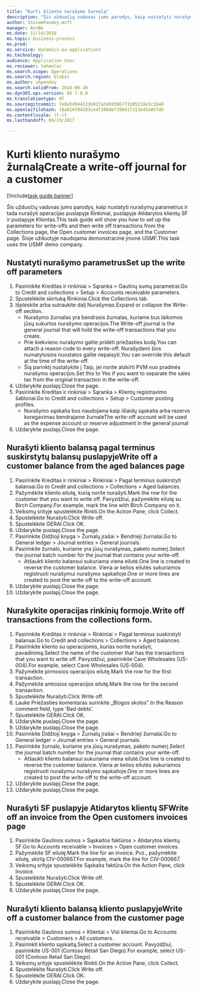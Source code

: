 ```yaml
--- 
title: "Kurti kliento nurašymo žurnalą"
description: "Šis užduočių vadovas jums parodys, kaip nustatyti nurašymų parametrus ir tada nurašyti operacijas puslapyje Rinkiniai, puslapyje Atidarytos klientų SF ir puslapyje Klientas."
author: ShivamPandey-msft
manager: AnnBe
ms.date: 11/14/2016
ms.topic: business-process
ms.prod: 
ms.service: dynamics-ax-applications
ms.technology: 
audience: Application User
ms.reviewer: twheeloc
ms.search.scope: Operations
ms.search.region: Global
ms.author: shpandey
ms.search.validFrom: 2016-06-30
ms.dyn365.ops.version: AX 7.0.0
ms.translationtype: HT
ms.sourcegitcommit: 7e0a5d044133b917a3eb9386773205218e5c1b40
ms.openlocfilehash: 19a816f04283ce4f200de7396617313e45e057db
ms.contentlocale: lt-lt
ms.lasthandoff: 09/29/2017

---
```

# <a name="create-a-write-off-journal-for-a-customer"></a><span data-ttu-id="0e95a-103">Kurti kliento nurašymo žurnalą</span><span class="sxs-lookup"><span data-stu-id="0e95a-103">Create a write-off journal for a customer</span></span>

[!include[task guide banner](../../includes/task-guide-banner.md)]

<span data-ttu-id="0e95a-104">Šis užduočių vadovas jums parodys, kaip nustatyti nurašymų parametrus ir tada nurašyti operacijas puslapyje Rinkiniai, puslapyje Atidarytos klientų SF ir puslapyje Klientas.</span><span class="sxs-lookup"><span data-stu-id="0e95a-104">This task guide will show you how to set up the parameters for write-offs and then write off transactions from the Collections page, the Open customer invoices page, and the Customer page.</span></span> <span data-ttu-id="0e95a-105">Šioje užduotyje naudojama demonstracinė įmonė USMF.</span><span class="sxs-lookup"><span data-stu-id="0e95a-105">This task uses the USMF demo company.</span></span>


## <a name="set-up-the-write-off-parameters"></a><span data-ttu-id="0e95a-106">Nustatyti nurašymo parametrus</span><span class="sxs-lookup"><span data-stu-id="0e95a-106">Set up the write off parameters</span></span>
1. <span data-ttu-id="0e95a-107">Pasirinkite Kreditas ir rinkiniai > Sąranka > Gautinų sumų parametrai.</span><span class="sxs-lookup"><span data-stu-id="0e95a-107">Go to Credit and collections > Setup > Accounts receivable parameters.</span></span>
2. <span data-ttu-id="0e95a-108">Spustelėkite skirtuką Rinkiniai.</span><span class="sxs-lookup"><span data-stu-id="0e95a-108">Click the Collections tab.</span></span>
3. <span data-ttu-id="0e95a-109">Išplėskite arba sutraukite dalį Nurašymas.</span><span class="sxs-lookup"><span data-stu-id="0e95a-109">Expand or collapse the Write-off section.</span></span>
    * <span data-ttu-id="0e95a-110">Nurašymo žurnalas yra bendrasis žurnalas, kuriame bus laikomos jūsų sukurtos nurašymo operacijos.</span><span class="sxs-lookup"><span data-stu-id="0e95a-110">The Write-off journal is the general journal that will hold the write-off transactions that you create.</span></span>  
    * <span data-ttu-id="0e95a-111">Prie kiekvieno nurašymo galite pridėti priežasties kodą.</span><span class="sxs-lookup"><span data-stu-id="0e95a-111">You can attach a reason code to every write-off.</span></span> <span data-ttu-id="0e95a-112">Nurašydami šios numatytosios nuostatos galite nepaisyti.</span><span class="sxs-lookup"><span data-stu-id="0e95a-112">You can override this default at the time of the write-off.</span></span>  
    * <span data-ttu-id="0e95a-113">Šią parinktį nustatykite į Taip, jei norite atskirti PVM nuo pradinės nurašymo operacijos.</span><span class="sxs-lookup"><span data-stu-id="0e95a-113">Set this to Yes if you want to separate the sales tax from the original transaction in the write-off.</span></span>  
4. <span data-ttu-id="0e95a-114">Uždarykite puslapį.</span><span class="sxs-lookup"><span data-stu-id="0e95a-114">Close the page.</span></span>
5. <span data-ttu-id="0e95a-115">Pasirinkite Kreditas ir rinkiniai > Sąranka > Klientų registravimo šablonai.</span><span class="sxs-lookup"><span data-stu-id="0e95a-115">Go to Credit and collections > Setup > Customer posting profiles.</span></span>
    * <span data-ttu-id="0e95a-116">Nurašymo sąskaita bus naudojama kaip išlaidų sąskaita arba rezervo koregavimas bendrajame žurnale</span><span class="sxs-lookup"><span data-stu-id="0e95a-116">The write-off account will be used as the expense account or reserve adjustment in the general journal</span></span>   
6. <span data-ttu-id="0e95a-117">Uždarykite puslapį.</span><span class="sxs-lookup"><span data-stu-id="0e95a-117">Close the page.</span></span>

## <a name="write-off-a-customer-balance-from-the-aged-balances-page"></a><span data-ttu-id="0e95a-118">Nurašyti kliento balansą pagal terminus suskirstytų balansų puslapyje</span><span class="sxs-lookup"><span data-stu-id="0e95a-118">Write off a customer balance from the aged balances page</span></span>
1. <span data-ttu-id="0e95a-119">Pasirinkite Kreditas ir rinkiniai > Rinkiniai > Pagal terminus suskirstyti balansai.</span><span class="sxs-lookup"><span data-stu-id="0e95a-119">Go to Credit and collections > Collections > Aged balances.</span></span>
2. <span data-ttu-id="0e95a-120">Pažymėkite kliento eilutę, kurią norite nurašyti.</span><span class="sxs-lookup"><span data-stu-id="0e95a-120">Mark the row for the customer that you want to write off.</span></span> <span data-ttu-id="0e95a-121">Pavyzdžiui, pažymėkite eilutę su Birch Company.</span><span class="sxs-lookup"><span data-stu-id="0e95a-121">For example, mark the line with Birch Company on it.</span></span>
3. <span data-ttu-id="0e95a-122">Veiksmų srityje spustelėkite Rinkti.</span><span class="sxs-lookup"><span data-stu-id="0e95a-122">On the Action Pane, click Collect.</span></span>
4. <span data-ttu-id="0e95a-123">Spustelėkite Nurašyti.</span><span class="sxs-lookup"><span data-stu-id="0e95a-123">Click Write off.</span></span>
5. <span data-ttu-id="0e95a-124">Spustelėkite GERAI.</span><span class="sxs-lookup"><span data-stu-id="0e95a-124">Click OK.</span></span>
6. <span data-ttu-id="0e95a-125">Uždarykite puslapį.</span><span class="sxs-lookup"><span data-stu-id="0e95a-125">Close the page.</span></span>
7. <span data-ttu-id="0e95a-126">Pasirinkite Didžioji knyga > Žurnalų įrašai > Bendrieji žurnalai.</span><span class="sxs-lookup"><span data-stu-id="0e95a-126">Go to General ledger > Journal entries > General journals.</span></span>
8. <span data-ttu-id="0e95a-127">Pasirinkite žurnalo, kuriame yra jūsų nurašymas, paketo numerį.</span><span class="sxs-lookup"><span data-stu-id="0e95a-127">Select the journal batch number for the journal that contains your write-off.</span></span>
    * <span data-ttu-id="0e95a-128">Atšaukti kliento balansui sukuriama viena eilutė.</span><span class="sxs-lookup"><span data-stu-id="0e95a-128">One line is created to reverse the customer balance.</span></span> <span data-ttu-id="0e95a-129">Viena ar kelios eilutės sukuriamos registruoti nurašymui nurašymo sąskaitoje.</span><span class="sxs-lookup"><span data-stu-id="0e95a-129">One or more lines are created to post the write-off to the write-off account.</span></span>  
9. <span data-ttu-id="0e95a-130">Uždarykite puslapį.</span><span class="sxs-lookup"><span data-stu-id="0e95a-130">Close the page.</span></span>
10. <span data-ttu-id="0e95a-131">Uždarykite puslapį.</span><span class="sxs-lookup"><span data-stu-id="0e95a-131">Close the page.</span></span>

## <a name="write-off-transactions-from-the-collections-form"></a><span data-ttu-id="0e95a-132">Nurašykite operacijas rinkinių formoje.</span><span class="sxs-lookup"><span data-stu-id="0e95a-132">Write off transactions from the collections form.</span></span>
1. <span data-ttu-id="0e95a-133">Pasirinkite Kreditas ir rinkiniai > Rinkiniai > Pagal terminus suskirstyti balansai.</span><span class="sxs-lookup"><span data-stu-id="0e95a-133">Go to Credit and collections > Collections > Aged balances.</span></span>
2. <span data-ttu-id="0e95a-134">Pasirinkite kliento su operacijomis, kurias norite nurašyti, pavadinimą.</span><span class="sxs-lookup"><span data-stu-id="0e95a-134">Select the name of the customer that has the transactions that you want to write off.</span></span> <span data-ttu-id="0e95a-135">Pavyzdžiui, pasirinkite Cave Wholesales (US-004).</span><span class="sxs-lookup"><span data-stu-id="0e95a-135">For example, select Cave Wholesales (US-004).</span></span>
3. <span data-ttu-id="0e95a-136">Pažymėkite pirmosios operacijos eilutę.</span><span class="sxs-lookup"><span data-stu-id="0e95a-136">Mark the row for the first transaction.</span></span>
4. <span data-ttu-id="0e95a-137">Pažymėkite antrosios operacijos eilutę.</span><span class="sxs-lookup"><span data-stu-id="0e95a-137">Mark the row for the second transaction.</span></span>
5. <span data-ttu-id="0e95a-138">Spustelėkite Nurašyti.</span><span class="sxs-lookup"><span data-stu-id="0e95a-138">Click Write off.</span></span>
6. <span data-ttu-id="0e95a-139">Lauke Priežasties komentaras surinkite „Blogos skolos‟.</span><span class="sxs-lookup"><span data-stu-id="0e95a-139">In the Reason comment field, type 'Bad debts'.</span></span>
7. <span data-ttu-id="0e95a-140">Spustelėkite GERAI.</span><span class="sxs-lookup"><span data-stu-id="0e95a-140">Click OK.</span></span>
8. <span data-ttu-id="0e95a-141">Uždarykite puslapį.</span><span class="sxs-lookup"><span data-stu-id="0e95a-141">Close the page.</span></span>
9. <span data-ttu-id="0e95a-142">Uždarykite puslapį.</span><span class="sxs-lookup"><span data-stu-id="0e95a-142">Close the page.</span></span>
10. <span data-ttu-id="0e95a-143">Pasirinkite Didžioji knyga > Žurnalų įrašai > Bendrieji žurnalai.</span><span class="sxs-lookup"><span data-stu-id="0e95a-143">Go to General ledger > Journal entries > General journals.</span></span>
11. <span data-ttu-id="0e95a-144">Pasirinkite žurnalo, kuriame yra jūsų nurašymas, paketo numerį.</span><span class="sxs-lookup"><span data-stu-id="0e95a-144">Select the journal batch number for the journal that contains your write-off.</span></span>
    * <span data-ttu-id="0e95a-145">Atšaukti kliento balansui sukuriama viena eilutė.</span><span class="sxs-lookup"><span data-stu-id="0e95a-145">One line is created to reverse the customer balance.</span></span> <span data-ttu-id="0e95a-146">Viena ar kelios eilutės sukuriamos registruoti nurašymui nurašymo sąskaitoje.</span><span class="sxs-lookup"><span data-stu-id="0e95a-146">One or more lines are created to post the write-off to the write-off account.</span></span>  
12. <span data-ttu-id="0e95a-147">Uždarykite puslapį.</span><span class="sxs-lookup"><span data-stu-id="0e95a-147">Close the page.</span></span>
13. <span data-ttu-id="0e95a-148">Uždarykite puslapį.</span><span class="sxs-lookup"><span data-stu-id="0e95a-148">Close the page.</span></span>

## <a name="write-off-an-invoice-from-the-open-customers-invoices-page"></a><span data-ttu-id="0e95a-149">Nurašyti SF puslapyje Atidarytos klientų SF</span><span class="sxs-lookup"><span data-stu-id="0e95a-149">Write off an invoice from the Open customers invoices page</span></span>
1. <span data-ttu-id="0e95a-150">Pasirinkite Gautinos sumos > Sąskaitos faktūros > Atidarytos klientų SF.</span><span class="sxs-lookup"><span data-stu-id="0e95a-150">Go to Accounts receivable > Invoices > Open customer invoices.</span></span>
2. <span data-ttu-id="0e95a-151">Pažymėkite SF eilutę.</span><span class="sxs-lookup"><span data-stu-id="0e95a-151">Mark the line for an invoice.</span></span> <span data-ttu-id="0e95a-152">Pvz., pažymėkite eilutę, skirtą CIV-000667.</span><span class="sxs-lookup"><span data-stu-id="0e95a-152">For example, mark the line for CIV-000667.</span></span>
3. <span data-ttu-id="0e95a-153">Veiksmų srityje spustelėkite Sąskaita faktūra.</span><span class="sxs-lookup"><span data-stu-id="0e95a-153">On the Action Pane, click Invoice.</span></span>
4. <span data-ttu-id="0e95a-154">Spustelėkite Nurašyti.</span><span class="sxs-lookup"><span data-stu-id="0e95a-154">Click Write off.</span></span>
5. <span data-ttu-id="0e95a-155">Spustelėkite GERAI.</span><span class="sxs-lookup"><span data-stu-id="0e95a-155">Click OK.</span></span>
6. <span data-ttu-id="0e95a-156">Uždarykite puslapį.</span><span class="sxs-lookup"><span data-stu-id="0e95a-156">Close the page.</span></span>

## <a name="write-off-a-customer-balance-from-the-customer-page"></a><span data-ttu-id="0e95a-157">Nurašyti kliento balansą kliento puslapyje</span><span class="sxs-lookup"><span data-stu-id="0e95a-157">Write off a customer balance from the customer page</span></span>
1. <span data-ttu-id="0e95a-158">Pasirinkite Gautinos sumos > Klientai > Visi klientai.</span><span class="sxs-lookup"><span data-stu-id="0e95a-158">Go to Accounts receivable > Customers > All customers.</span></span>
2. <span data-ttu-id="0e95a-159">Pasirinkti kliento sąskaitą.</span><span class="sxs-lookup"><span data-stu-id="0e95a-159">Select a customer account.</span></span> <span data-ttu-id="0e95a-160">Pavyzdžiui, pasirinkite US-001 (Contoso Retail San Diego).</span><span class="sxs-lookup"><span data-stu-id="0e95a-160">For example, select US-001 (Contoso Retail San Diego).</span></span>
3. <span data-ttu-id="0e95a-161">Veiksmų srityje spustelėkite Rinkti.</span><span class="sxs-lookup"><span data-stu-id="0e95a-161">On the Action Pane, click Collect.</span></span>
4. <span data-ttu-id="0e95a-162">Spustelėkite Nurašyti.</span><span class="sxs-lookup"><span data-stu-id="0e95a-162">Click Write off.</span></span>
5. <span data-ttu-id="0e95a-163">Spustelėkite GERAI.</span><span class="sxs-lookup"><span data-stu-id="0e95a-163">Click OK.</span></span>
6. <span data-ttu-id="0e95a-164">Uždarykite puslapį.</span><span class="sxs-lookup"><span data-stu-id="0e95a-164">Close the page.</span></span>



